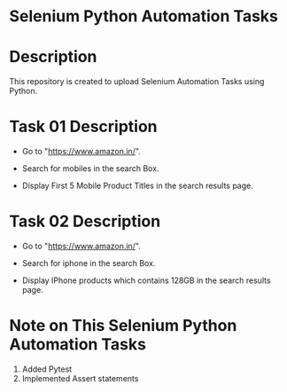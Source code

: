 # Selenium Python Automation Tasks

# Description
This repository is created to upload Selenium Automation Tasks using Python.

# Task 01 Description
- Go to "https://www.amazon.in/".

- Search for mobiles in the search Box.

- Display First 5 Mobile Product Titles in the search results page.

  
# Task 02 Description
- Go to "https://www.amazon.in/".

- Search for iphone in the search Box.

- Display IPhone products which contains 128GB in the search results page.

# Note on This Selenium Python Automation Tasks
1. Added Pytest
2. Implemented Assert statements
